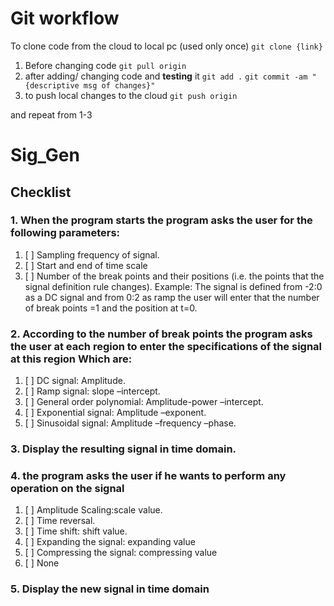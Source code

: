 # Git workflow
To clone code from the cloud to local pc (used only once)
`git clone {link}`
1. Before changing code
`git pull origin`
2. after adding/ changing code and **testing** it
`git add .`
`git commit -am "{descriptive msg of changes}"`
3. to push local changes to the cloud
`git push origin`

and repeat from 1-3


# Sig_Gen
## Checklist

### 1. When the program starts the program asks the user for the following parameters:
1. [ ] Sampling frequency of signal. 
2. [ ] Start and end of time scale 
3. [ ] Number of the break points and their positions (i.e. the points that the signal definition rule changes). Example: The signal is defined from -2:0 as a DC signal and from 0:2 as ramp the user will  enter that the number of break points =1 and the position at t=0. 

### 2. According to the number of break points the program asks the user at each region to enter the specifications of the signal at this region Which are:
1. [ ] DC signal: Amplitude. 
2. [ ] Ramp signal: slope –intercept. 
2. [ ] General order polynomial: Amplitude-power –intercept.
4. [ ] Exponential signal: Amplitude –exponent. 
5. [ ] Sinusoidal signal: Amplitude –frequency –phase.

### 3. Display the resulting signal in time domain.

### 4. the program asks the user if he wants to perform any operation on the signal
1. [ ] Amplitude Scaling:scale value. 
2. [ ] Time  reversal. 
2. [ ] Time  shift: shift value. 
4. [ ] Expanding the signal: expanding value
5. [ ] Compressing the signal: compressing value
6. [ ] None

### 5. Display the new signal in time domain
